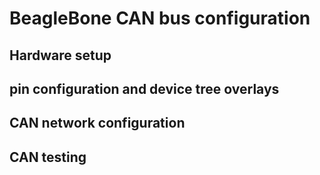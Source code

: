 # BeagleBone CAN bus configuration

## Hardware setup

## pin configuration and device tree overlays

## CAN network configuration

## CAN testing

